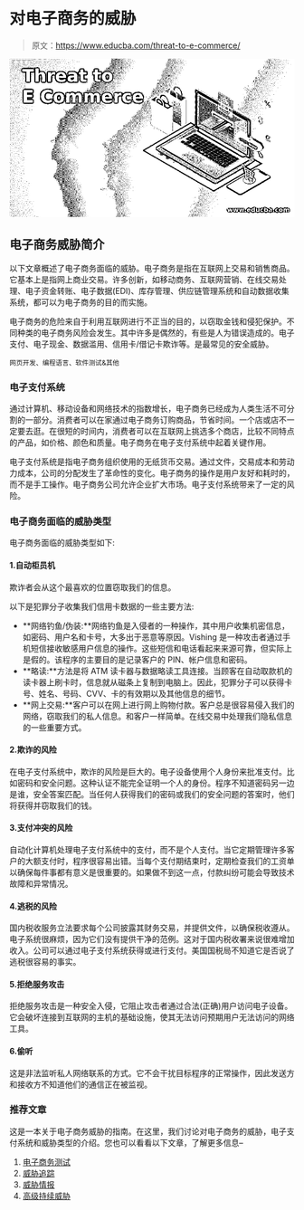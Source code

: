 # 对电子商务的威胁

> 原文：<https://www.educba.com/threat-to-e-commerce/>

![Threat to E Commerce](img/a2a69a50ca1b783b12de3c779d9b8d98.png)



## 电子商务威胁简介

以下文章概述了电子商务面临的威胁。电子商务是指在互联网上交易和销售商品。它基本上是指网上商业交易。许多创新，如移动商务、互联网营销、在线交易处理、电子资金转账、电子数据(EDI)、库存管理、供应链管理系统和自动数据收集系统，都可以为电子商务的目的而实施。

电子商务的危险来自于利用互联网进行不正当的目的，以窃取金钱和侵犯保护。不同种类的电子商务风险会发生。其中许多是偶然的，有些是人为错误造成的。电子支付、电子现金、数据滥用、信用卡/借记卡欺诈等。是最常见的安全威胁。

<small>网页开发、编程语言、软件测试&其他</small>

### 电子支付系统

通过计算机、移动设备和网络技术的指数增长，电子商务已经成为人类生活不可分割的一部分。消费者可以在家通过电子商务订购商品，节省时间。一个店或店不一定要去逛。在很短的时间内，消费者可以在互联网上挑选多个商店，比较不同特点的产品，如价格、颜色和质量。电子商务在电子支付系统中起着关键作用。

电子支付系统是指电子商务组织使用的无纸货币交易。通过文件，交易成本和劳动力成本，公司的分配发生了革命性的变化。电子商务的操作是用户友好和耗时的，而不是手工操作。电子商务公司允许企业扩大市场。电子支付系统带来了一定的风险。

### 电子商务面临的威胁类型

电子商务面临的威胁类型如下:

#### 1.自动柜员机

欺诈者会从这个最喜欢的位置窃取我们的信息。

以下是犯罪分子收集我们信用卡数据的一些主要方法:

*   **网络钓鱼/伪装:**网络钓鱼是入侵者的一种操作，其中用户收集机密信息，如密码、用户名和卡号，大多出于恶意等原因。Vishing 是一种攻击者通过手机短信接收敏感用户信息的操作。这些短信和电话看起来来源可靠，但实际上是假的。该程序的主要目的是记录客户的 PIN、帐户信息和密码。
*   **略读:**方法是将 ATM 读卡器与数据略读工具连接。当顾客在自动取款机的读卡器上刷卡时，信息就从磁条上复制到电脑上。因此，犯罪分子可以获得卡号、姓名、号码、CVV、卡的有效期以及其他信息的细节。
*   **网上交易:**客户可以在网上进行网上购物付款。客户总是很容易侵入我们的网络，窃取我们的私人信息。和客户一样简单。在线交易中处理我们隐私信息的一些重要方式。

#### 2.欺诈的风险

在电子支付系统中，欺诈的风险是巨大的。电子设备使用个人身份来批准支付。比如密码和安全问题。这种认证不能完全证明一个人的身份。程序不知道密码另一边是谁，安全答案匹配。当任何人获得我们的密码或我们的安全问题的答案时，他们将获得并窃取我们的钱。

#### 3.支付冲突的风险

自动化计算机处理电子支付系统中的支付，而不是个人支付。当它定期管理许多客户的大额支付时，程序很容易出错。当每个支付期结束时，定期检查我们的工资单以确保每件事都有意义是很重要的。如果做不到这一点，付款纠纷可能会导致技术故障和异常情况。

#### 4.逃税的风险

国内税收服务立法要求每个公司披露其财务交易，并提供文件，以确保税收遵从。电子系统很麻烦，因为它们没有提供干净的范例。这对于国内税收署来说很难增加收入。公司可以通过电子支付系统获得或进行支付。美国国税局不知道它是否说了逃税很容易的事实。

#### 5.拒绝服务攻击

拒绝服务攻击是一种安全入侵，它阻止攻击者通过合法(正确)用户访问电子设备。它会破坏连接到互联网的主机的基础设施，使其无法访问预期用户无法访问的网络工具。

#### 6.偷听

这是非法监听私人网络联系的方式。它不会干扰目标程序的正常操作，因此发送方和接收方不知道他们的通信正在被监视。

### 推荐文章

这是一本关于电子商务威胁的指南。在这里，我们讨论对电子商务的威胁，电子支付系统和威胁类型的介绍。您也可以看看以下文章，了解更多信息–

1.  [电子商务测试](https://www.educba.com/ecommerce-testing/)
2.  [威胁追踪](https://www.educba.com/threat-hunting/)
3.  [威胁情报](https://www.educba.com/threat-intelligence/)
4.  [高级持续威胁](https://www.educba.com/advanced-persistent-threats/)





